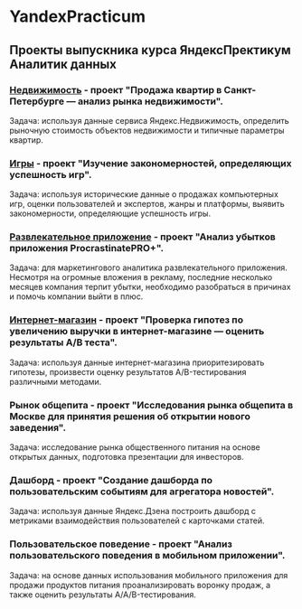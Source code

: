 # YandexPracticum
## Проекты выпускника курса ЯндексПректикум Аналитик данных
### [Недвижимость](https://github.com/reprizaOk/YandexPracticum/tree/main/%D0%9D%D0%B5%D0%B4%D0%B2%D0%B8%D0%B6%D0%B8%D0%BC%D0%BE%D1%81%D1%82%D1%8C) - проект "Продажа квартир в Санкт-Петербурге — анализ рынка недвижимости". 
Задача: используя данные сервиса Яндекс.Недвижимость, определить рыночную стоимость объектов недвижимости и типичные параметры квартир.
### [Игры](https://github.com/reprizaOk/YandexPracticum/tree/main/%D0%98%D0%B3%D1%80%D1%8B) - проект "Изучение закономерностей, определяющих успешность игр". 
Задача: используя исторические данные о продажах компьютерных игр, оценки пользователей и экспертов, жанры и платформы, выявить закономерности, определяющие успешность игры.
### [Развлекательное приложение](https://github.com/reprizaOk/YandexPracticum/tree/main/%D0%A0%D0%B0%D0%B7%D0%B2%D0%BB%D0%B5%D0%BA%D0%B0%D1%82%D0%B5%D0%BB%D1%8C%D0%BD%D0%BE%D0%B5%20%D0%BF%D1%80%D0%B8%D0%BB%D0%BE%D0%B6%D0%B5%D0%BD%D0%B8%D0%B5) - проект "Анализ убытков приложения ProcrastinatePRO+". 
Задача: для маркетингового аналитика развлекательного приложения. Несмотря на огромные вложения в рекламу, последние несколько месяцев компания терпит убытки, необходимо разобраться в причинах и помочь компании выйти в плюс.
### [Интернет-магазин](https://github.com/reprizaOk/YandexPracticum/tree/main/%D0%98%D0%BD%D1%82%D0%B5%D1%80%D0%BD%D0%B5%D1%82-%D0%BC%D0%B0%D0%B3%D0%B0%D0%B7%D0%B8%D0%BD) - проект "Проверка гипотез по увеличению выручки в интернет-магазине — оценить результаты A/B теста".
Задача: используя данные интернет-магазина приоритезировать гипотезы, произвести оценку результатов A/B-тестирования различными методами.
### Рынок общепита - проект "Исследования рынка общепита в Москве для принятия решения об открытии нового заведения".
Задача: исследование рынка общественного питания на основе открытых данных, подготовка презентации для инвесторов.
### Дашборд - проект "Создание дашборда по пользовательским событиям для агрегатора новостей".
Задача: используя данные Яндекс.Дзена построить дашборд с метриками взаимодействия пользователей с карточками статей.
### Пользовательское поведение - проект "Анализ пользовательского поведения в мобильном приложении".
Задача: на основе данных использования мобильного приложения для продажи продуктов питания проанализировать воронку продаж, а также оценить результаты A/A/B-тестирования.
